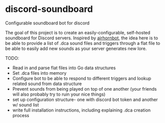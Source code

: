 # discord-soundboard
Configurable soundboard bot for discord

The goal of this project is to create an easily-configurable, self-hosted soundboard for Discord servers. Inspired by [airhornbot](https://github.com/hammerandchisel/airhornbot), the idea here is to be able to provide a list of .dca sound files and triggers through a flat file to be able to easily add new sounds as your server generates new lore.

TODO:
* Read in and parse flat files into Go data structures
* Set .dca files into memory
* Configure bot to be able to respond to different triggers and lookup related sound from data structure
* Prevent sounds from being played on top of one another (your friends will also probably try to ruin your nice things)
* set up configuration structure- one with discord bot token and another w/ sound list
* write full installation instructions, including explaining .dca creation process
